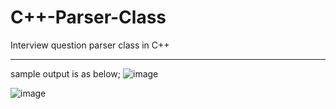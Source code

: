# C++-Parser-Class
Interview question parser class in C++

**********************************************
sample output is as below;
![image](https://user-images.githubusercontent.com/76591748/142771949-45d62418-fe38-44b9-b280-c491c0449bc8.png)

![image](https://user-images.githubusercontent.com/76591748/142771974-7b1e22e0-06d2-4459-b4d7-2705efce82ec.png)

